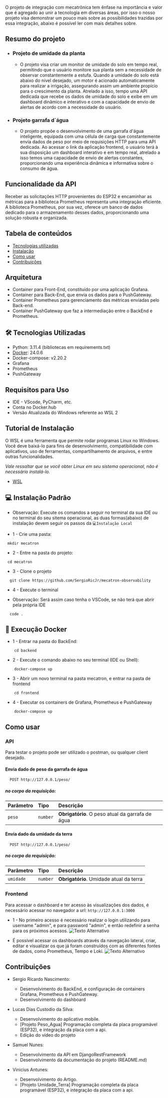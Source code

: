 O projeto de integração com mecatrônica tem ênfase na importância e valor que é agregado ao unir a tecnologia em diversas áreas, por isso o nosso projeto visa demonstrar um pouco mais sobre as possibilidades trazidas por essa integração, abaixo é possível ler com mais detalhes sobre.
 
## Resumo do projeto
- ### Projeto de umidade da planta
   - O projeto visa criar um monitor de umidade do solo em tempo real, permitindo que o usuário monitore sua planta sem a necessidade de observar constantemente a estufa. Quando a umidade do solo está abaixo do nível desejado, um motor é acionado automaticamente para realizar a irrigação, assegurando assim um ambiente propício para o crescimento da planta. Atrelado a isso, tempo uma API dedicada que recebe os dados de umidade do solo e exibe em um dashboard dinâmico e interativo e com a capacidade de envio de alertas de acordo com a necessidade do usuário.

- ### Projeto garrafa d´água
    - O projeto propõe o desenvolvimento de uma garrafa d'água inteligente, equipada com uma célula de carga que constantemente envia dados de peso por meio de requisições HTTP para uma API dedicada. Ao acessar o link da aplicação frontend, o usuário terá à sua disposição um dashboard interativo e em tempo real, atrelado a isso temos uma capacidade de envio de alertas constantes, proporcionando uma experiência dinâmica e informativa sobre o consumo de água.

## Funcionalidade da API
Receber as solicitações HTTP provenientes do ESP32 e encaminhar as métricas para a biblioteca Prometheus representa uma integração eficiente. A biblioteca Prometheus, por sua vez, oferece um banco de dados dedicado para o armazenamento desses dados, proporcionando uma solução robusta e organizada.


## Tabela de conteúdos
   * [Tecnologias utilizadas](#tecnologias-utilizadas)
   * [Instalação](#instalacao)
   * [Como usar](#como-usar)
   * [Contribuições](#contribuicoes) 

## Arquitetura
- Container para Front-End, constituído por uma aplicação Grafana.
- Container para Back-End, que envia os dados para o PushGateway.
- Container Prometheus para gerenciamento das métricas enviadas pelo Back-end.
- Container PushGateway que faz a intermediação entre o BackEnd e Prometheus.

## 🛠 Tecnologias Utilizadas
- Python: 3.11.4 (bibliotecas em requirements.txt)
- [Docker](https://www.docker.com): 24.0.6
- Docker-compose: v2.20.2
- Grafana
- Prometheus
- PushGateway

## Requisitos para Uso

- IDE  - VScode, PyCharm, etc.
- Conta no Docker.hub
- Versão Atualizada do Windows referente ao WSL 2

## Tutorial de Instalação
O WSL é uma ferramenta que permite rodar programas Linux no Windows.  Você deve baixá-lo para fins de desenvolvimento, compatibilidade com aplicativos, uso de ferramentas, compartilhamento de arquivos, e entre outras funcionalidades.

*Vale ressaltar que se você obter Linux em seu sistema operacional, não é necessário instalá-lo.*
- [WSL](https://boom-particle-8c8.notion.site/como-instalar-o-wsl2-readme-md-02dcaa42ac7d490bb8f5bb6620669590)





## 💻 Instalação Padrão

- Observação: Execute os comandos a seguir no terminal da sua IDE ou no terminal do seu sitema operacional, as duas formas(abaixo) de instalação devem seguir os passos da `💻Instalação Local`

- 1 - Crie uma pasta:
```
 mkdir mecatron
```

- 2 - Entre na pasta do projeto:

```
 cd mecatron
```

- 3 - Clone o projeto

```
  git clone https://github.com/SergioRicJr/mecatron-observability

```
- 4 - Execute o terminal
* Observação: Será assim caso tenha o VSCode, se não terá que abrir pela própria IDE
```
  code .
```

## 🐋 Execução Docker

- 1 - Entrar na pasta do BackEnd:
```
    cd backend
```

- 2 - Execute o comando abaixo no seu terminal (IDE ou Shell):
```
    docker-compose up
```

- 3 - Abrir um novo terminal na pasta mecatron, e entrar na pasta de frontend
```
    cd frontend
```

- 4 - Executar os containers de Grafana, Prometheus e PushGateway
```
    docker-compose up
```


## Como usar

### API
Para testar o projeto pode ser utilizado o postman, ou qualquer client desejado.
#### Envia dado de peso da garrafa de água

```http
  POST http://127.0.0.1/peso/
```

##### no corpo da requisição:

| Parâmetro   | Tipo       | Descrição                                   |
| :---------- | :--------- | :------------------------------------------ |
| `peso`        | `number`   | **Obrigatório**. O peso atual da garrafa de água|

#### Envia dado da umidade da terra

```http
  POST http://127.0.0.1/peso/
```
##### no corpo da requisição:

| Parâmetro   | Tipo       | Descrição                                   |
| :---------- | :--------- | :------------------------------------------ |
| `umidade`        | `number`   | **Obrigatório**. Umidade atual da terra|

### Frontend
Para acessar o dashboard e ter acesso às visualizações dos dados, é necessário acessar no navegador a url: `http://127.0.0.1:3000` 

* 1 - No primeiro acesso é necessário realizar o login utilizando para username "admin", e para password "admin", e então redefinir a senha para os próximos acessos.
![Texto Alternativo](./imgs/login-grafana.png)

* É possível acessar os dashboards através da navegação lateral, criar, editar e visualizar os que já foram construídos com as diferentes fontes de dados, como Prometheus, Tempo e Loki.
![Texto Alternativo](./imgs/button-dashboards-grafana.png)


## Contribuições
- Sergio Ricardo Nascimento:
    - Desenvolvimento do BackEnd, e configuração de containers Grafana, Prometheus e PushGateway.
    - Desenvolvimento do dashboard

- Lucas Dias Custodio da Silva:
    - Desenvolvimento do aplicativo mobile.
    - [Projeto Peso_Agua] Programação completa da placa programável (ESP32), e integração da placa com a api.
    - Edição do vídeo do projeto

- Samuel Nunes:
    - Desenvolvimento da API em DjangoRestFramework
    - Desenvolvimento da documentação do projeto (README.md)

- Vinicius Antunes:
    - Desenvolvimento do Artigo.
    - [Projeto Umidade_Terra] Programação completa da placa programável (ESP32), e integração da placa com a api.



